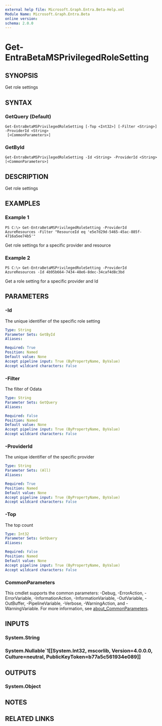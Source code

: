 ```yaml
---
external help file: Microsoft.Graph.Entra.Beta-Help.xml
Module Name: Microsoft.Graph.Entra.Beta
online version:
schema: 2.0.0
---
```


# Get-EntraBetaMSPrivilegedRoleSetting

## SYNOPSIS
Get role settings

## SYNTAX

### GetQuery (Default)
```
Get-EntraBetaMSPrivilegedRoleSetting [-Top <Int32>] [-Filter <String>] -ProviderId <String>
 [<CommonParameters>]
```

### GetById
```
Get-EntraBetaMSPrivilegedRoleSetting -Id <String> -ProviderId <String> [<CommonParameters>]
```

## DESCRIPTION
Get role settings

## EXAMPLES

### Example 1
```
PS C:\> Get-EntraBetaMSPrivilegedRoleSetting -ProviderId AzureResources -Filter "ResourceId eq 'e5e7d29d-5465-45ac-885f-4716a5ee74b5'"
```

Get role settings for a specific provider and resource

### Example 2
```
PS C:\> Get-EntraBetaMSPrivilegedRoleSetting -ProviderId AzureResources -Id 4b95b664-7434-48e6-8dec-34caf4d8c3bd
```

Get a role setting for a specific provider and Id

## PARAMETERS

### -Id
The unique identifier of the specific role setting

```yaml
Type: String
Parameter Sets: GetById
Aliases:

Required: True
Position: Named
Default value: None
Accept pipeline input: True (ByPropertyName, ByValue)
Accept wildcard characters: False
```

### -Filter
The filter of Odata

```yaml
Type: String
Parameter Sets: GetQuery
Aliases:

Required: False
Position: Named
Default value: None
Accept pipeline input: True (ByPropertyName, ByValue)
Accept wildcard characters: False
```

### -ProviderId
The unique identifier of the specific provider

```yaml
Type: String
Parameter Sets: (All)
Aliases:

Required: True
Position: Named
Default value: None
Accept pipeline input: True (ByPropertyName, ByValue)
Accept wildcard characters: False
```

### -Top
The top count

```yaml
Type: Int32
Parameter Sets: GetQuery
Aliases:

Required: False
Position: Named
Default value: None
Accept pipeline input: True (ByPropertyName, ByValue)
Accept wildcard characters: False
```

### CommonParameters
This cmdlet supports the common parameters: -Debug, -ErrorAction, -ErrorVariable, -InformationAction, -InformationVariable, -OutVariable, -OutBuffer, -PipelineVariable, -Verbose, -WarningAction, and -WarningVariable. For more information, see [about_CommonParameters](http://go.microsoft.com/fwlink/?LinkID=113216).

## INPUTS

### System.String
### System.Nullable`1[[System.Int32, mscorlib, Version=4.0.0.0, Culture=neutral, PublicKeyToken=b77a5c561934e089]]
## OUTPUTS

### System.Object
## NOTES

## RELATED LINKS
